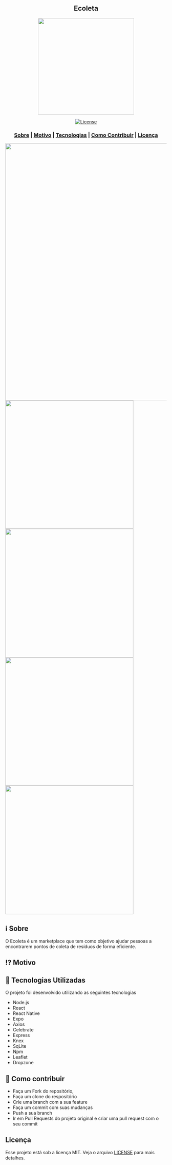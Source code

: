 <h2 align="center">
Ecoleta
</h2>

<p align="center"> 
<img src="https://github.com/Rocketseat/nlw-01-booster/blob/master/.github/ecoleta.svg" width="300" heigth="300">
</p>

<p align="center">
  <a href="LICENSE" >
<img alt="License" src="https://img.shields.io/badge/license-MIT-%23F8952D">
  </a>
</p>

<h3 align="center">  
  <a href="#information_source-sobre">Sobre</a> |
  <a href="#interrobang-motivo">Motivo</a> | 
  <a href="#rocket-tecnologias-utilizadas">Tecnologias</a> | 
  <a href="#link-como-contribuir">Como Contribuir</a> | 
  <a href="#licença">Licença</a> 
</h3>

<img src="https://github.com/JerielZi/EcoletaApp/blob/master/Capa.png" width="800">
<img src="https://github.com/JerielZi/EcoletaApp/blob/master/Screenshot_20200610-124435_Expo.jpg" width="400">
<img src="https://github.com/JerielZi/EcoletaApp/blob/master/Anota%C3%A7%C3%A3o%202020-06-10%20131323.png" width="400">
<img src="https://github.com/JerielZi/EcoletaApp/blob/master/Screenshot_20200610-130133_Expo.jpg" width="400">
<img src="https://github.com/JerielZi/EcoletaApp/blob/master/Screenshot_20200610-130114_Expo.jpg" width="400">

## :information_source: Sobre

O Ecoleta é um marketplace que tem como objetivo ajudar pessoas a encontrarem pontos de coleta de resíduos de forma eficiente.

## :interrobang: Motivo



## :rocket: Tecnologias Utilizadas

O projeto foi desenvolvido utilizando as seguintes tecnologias

- Node.js
- React
- React Native
- Expo
- Axios
- Celebrate
- Express
- Knex
- SqLite
- Npm
- Leaflet
- Dropzone

## :link: Como contribuir

- Faça um Fork do repositório,
- Faça um clone do respositório
- Crie uma branch com a sua feature
- Faça um commit com suas mudanças
- Push a sua branch
- Ir em Pull Requests do projeto original e criar uma pull request com o seu commit

## Licença
Esse projeto está sob a licença MIT. Veja o arquivo [LICENSE](LICENSE) para mais detalhes.
